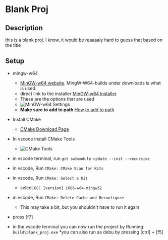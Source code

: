 # Blank Proj
## Description
this is a blank proj. I know, it would be reaaaaly hard to guess that based on the title

## Setup
* mingw-w64
    * [MinGW-w64 website](https://www.mingw-w64.org/). MingW-W64-builds under downloads is what is used.
    * direct link to the installer [MinGW-w64 installer](https://sourceforge.net/projects/mingw-w64/files/Toolchains%20targetting%20Win32/Personal%20Builds/mingw-builds/installer/mingw-w64-install.exe/download)
    * These are the options that are used
    * ![MinGW-w64 Settings](https://i.imgur.com/i9bkmbu.png)
    * **Make sure to add to path** [How to add to path](https://helpdeskgeek.com/windows-10/add-windows-path-environment-variable/)

* Install CMake
    * [CMake Download Page](https://cmake.org/download/)

* In vscode install CMake Tools
    * ![CMake Tools](https://i.imgur.com/QFazixd.png)

* in vscode terminal, run ```git submodule update --init --recursive```
* in vscode, Run ```CMake: CMake Scan for Kits```
* in vscode, Run ```CMake: Select a Kit```
    * select ```GCC [version] i686-w64-mingw32```
* in vscode, Run ```CMake: Delete Cache and Reconfigure```
    * This may take a bit, but you shouldn't have to run it again
* press [f7]
* in the vscode terminal you can now run the project by Running ```build\blank_proj.exe```
    *you can also run as debu by pressing [ctrl] + [f5]

